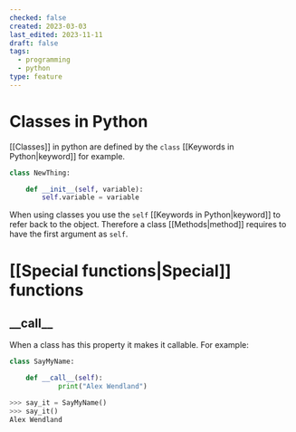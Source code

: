 ```yaml
---
checked: false
created: 2023-03-03
last_edited: 2023-11-11
draft: false
tags:
  - programming
  - python
type: feature
---
```

# Classes in Python

[[Classes]] in python are defined by the `class` [[Keywords in Python|keyword]] for example.

```python
class NewThing:

	def __init__(self, variable):
		self.variable = variable
```

When using classes you use the `self` [[Keywords in Python|keyword]] to refer back to the object. Therefore a class [[Methods|method]] requires to have the first argument as `self`.

# [[Special functions|Special]] functions

## \_\_call\_\_

When a class has this property it makes it callable. For example:

```python
class SayMyName:

	def __call__(self):
			print("Alex Wendland")

>>> say_it = SayMyName()
>>> say_it()
Alex Wendland
```
